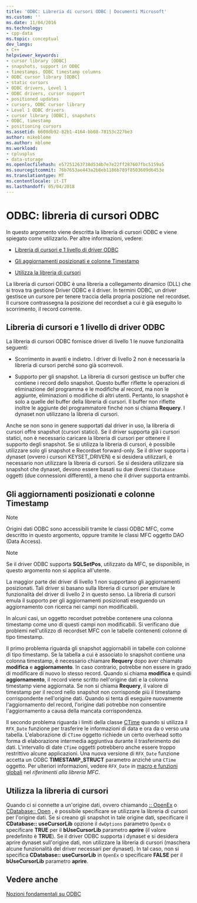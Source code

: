```yaml
---
title: 'ODBC: Libreria di cursori ODBC | Documenti Microsoft'
ms.custom: ''
ms.date: 11/04/2016
ms.technology:
- cpp-data
ms.topic: conceptual
dev_langs:
- C++
helpviewer_keywords:
- cursor library [ODBC]
- snapshots, support in ODBC
- timestamps, ODBC timestamp columns
- ODBC cursor library [ODBC]
- static cursors
- ODBC drivers, Level 1
- ODBC drivers, cursor support
- positioned updates
- cursors, ODBC cursor library
- Level 1 ODBC drivers
- cursor library [ODBC], snapshots
- ODBC, timestamp
- positioning cursors
ms.assetid: 6608db92-82b1-4164-bb08-78153c227be3
author: mikeblome
ms.author: mblome
ms.workload:
- cplusplus
- data-storage
ms.openlocfilehash: e57251263738d534b7e7e22ff287607fbc5159a5
ms.sourcegitcommit: 76b7653ae443a2b8eb1186b789f8503609d6453e
ms.translationtype: MT
ms.contentlocale: it-IT
ms.lasthandoff: 05/04/2018
---
```

# <a name="odbc-the-odbc-cursor-library"></a>ODBC: libreria di cursori ODBC
In questo argomento viene descritta la libreria di cursori ODBC e viene spiegato come utilizzarlo. Per altre informazioni, vedere:  
  
-   [Libreria di cursori e 1 livello di driver ODBC](#_core_the_cursor_library_and_level_1_odbc_drivers)  
  
-   [Gli aggiornamenti posizionati e colonne Timestamp](#_core_positioned_updates_and_timestamp_columns)  
  
-   [Utilizza la libreria di cursori](#_core_using_the_cursor_library)  
  
 La libreria di cursori ODBC è una libreria a collegamento dinamico (DLL) che si trova tra gestione Driver ODBC e il driver. In termini ODBC, un driver gestisce un cursore per tenere traccia della propria posizione nel recordset. Il cursore contrassegna la posizione del recordset a cui è già eseguito lo scorrimento, il record corrente.  
  
##  <a name="_core_the_cursor_library_and_level_1_odbc_drivers"></a> Libreria di cursori e 1 livello di driver ODBC  
 La libreria di cursori ODBC fornisce driver di livello 1 le nuove funzionalità seguenti:  
  
-   Scorrimento in avanti e indietro. I driver di livello 2 non è necessaria la libreria di cursori perché sono già scorrevoli.  
  
-   Supporto per gli snapshot. La libreria di cursori gestisce un buffer che contiene i record dello snapshot. Questo buffer riflette le operazioni di eliminazione del programma e le modifiche al record, ma non le aggiunte, eliminazioni o modifiche di altri utenti. Pertanto, lo snapshot è solo a quelle del buffer della libreria di cursori. Il buffer non riflette inoltre le aggiunte del programmatore finché non si chiama **Requery**. I dynaset non utilizzano la libreria di cursori.  
  
 Anche se non sono in genere supportati dal driver in uso, la libreria di cursori offre snapshot (cursori statici). Se il driver supporta già i cursori statici, non è necessario caricare la libreria di cursori per ottenere il supporto degli snapshot. Se si utilizza la libreria di cursori, è possibile utilizzare solo gli snapshot e Recordset forward-only. Se il driver supporta i dynaset (ovvero i cursori KEYSET_DRIVEN) e si desidera utilizzarli, è necessario non utilizzare la libreria di cursori. Se si desidera utilizzare sia snapshot che dynaset, devono essere basati su due diversi `CDatabase` oggetti (due connessioni differenti), a meno che il driver supporta entrambi.  
  
##  <a name="_core_positioned_updates_and_timestamp_columns"></a> Gli aggiornamenti posizionati e colonne Timestamp  
  
> [!NOTE]
>  Origini dati ODBC sono accessibili tramite le classi ODBC MFC, come descritto in questo argomento, oppure tramite le classi MFC oggetto DAO (Data Access).  
  
> [!NOTE]
>  Se il driver ODBC supporta **SQLSetPos**, utilizzato da MFC, se disponibile, in questo argomento non si applica all'utente.  
  
 La maggior parte dei driver di livello 1 non supportano gli aggiornamenti posizionati. Tali driver si basano sulla libreria di cursori per emulare le funzionalità del driver di livello 2 in questo senso. La libreria di cursori emula il supporto per gli aggiornamenti posizionati eseguendo un aggiornamento con ricerca nei campi non modificabili.  
  
 In alcuni casi, un oggetto recordset potrebbe contenere una colonna timestamp come uno di questi campi non modificabili. Si verificano due problemi nell'utilizzo di recordset MFC con le tabelle contenenti colonne di tipo timestamp.  
  
 Il primo problema riguarda gli snapshot aggiornabili in tabelle con colonne di tipo timestamp. Se la tabella a cui è associato lo snapshot contiene una colonna timestamp, è necessario chiamare **Requery** dopo aver chiamato **modifica** e **aggiornamento**. In caso contrario, potrebbe non essere in grado di modificare di nuovo lo stesso record. Quando si chiama **modifica** e quindi **aggiornamento**, il record viene scritto nell'origine dati e la colonna timestamp viene aggiornata. Se non si chiama **Requery**, il valore di timestamp per il record nello snapshot non corrisponde più il timestamp corrispondente nell'origine dati. Quando si tenta di eseguire nuovamente l'aggiornamento del record, l'origine dati potrebbe non consentire l'aggiornamento a causa della mancata corrispondenza.  
  
 Il secondo problema riguarda i limiti della classe [CTime](../../atl-mfc-shared/reference/ctime-class.md) quando si utilizza il `RFX_Date` funzione per trasferire le informazioni di data e ora da o verso una tabella. L'elaborazione di `CTime` oggetto richiede un certo overhead sotto forma di elaborazione intermedia aggiuntiva durante il trasferimento dei dati. L'intervallo di date `CTime` oggetti potrebbero anche essere troppo restrittivo alcune applicazioni. Una nuova versione di `RFX_Date` funzione accetta un ODBC **TIMESTAMP_STRUCT** parametro anziché una `CTime` oggetto. Per ulteriori informazioni, vedere `RFX_Date` in [macro e funzioni globali](../../mfc/reference/mfc-macros-and-globals.md) nel *riferimenti alla libreria MFC*.  

  
##  <a name="_core_using_the_cursor_library"></a> Utilizza la libreria di cursori  
 Quando ci si connette a un'origine dati, ovvero chiamando [:: OpenEx](../../mfc/reference/cdatabase-class.md#openex) o [CDatabase:: Open](../../mfc/reference/cdatabase-class.md#open) , è possibile specificare se utilizzare la libreria di cursori per l'origine dati. Se si creano gli snapshot in tale origine dati, specificare il **CDatabase:: useCursorLib** opzione il `dwOptions` parametro `OpenEx` o specificare **TRUE** per il  **bUseCursorLib** parametro **aprire** (il valore predefinito è **TRUE**). Se il driver ODBC supporta i dynaset e si desidera aprire dynaset sull'origine dati, non utilizzare la libreria di cursori (maschera alcune funzionalità del driver necessari per dynaset). In tal caso, non si specifica **CDatabase:: useCursorLib** in `OpenEx` o specificare **FALSE** per il **bUseCursorLib** parametro **aprire**.  
  
## <a name="see-also"></a>Vedere anche  
 [Nozioni fondamentali su ODBC](../../data/odbc/odbc-basics.md)
